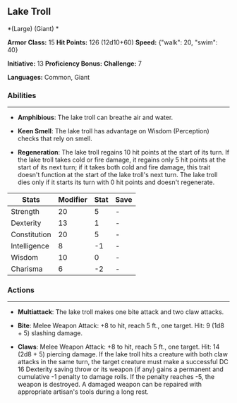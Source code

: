 ## Lake Troll
*(Large) (Giant) *

**Armor Class:** 15
**Hit Points:** 126 (12d10+60)
**Speed:** {"walk": 20, "swim": 40}

**Initiative:** 13
**Proficiency Bonus:**
**Challenge:** 7

**Languages:** Common, Giant

### Abilities
 --- 
- **Amphibious**: The lake troll can breathe air and water.

- **Keen Smell**: The lake troll has advantage on Wisdom (Perception) checks that rely on smell.

- **Regeneration**: The lake troll regains 10 hit points at the start of its turn. If the lake troll takes cold or fire damage, it regains only 5 hit points at the start of its next turn; if it takes both cold and fire damage, this trait doesn't function at the start of the lake troll's next turn. The lake troll dies only if it starts its turn with 0 hit points and doesn't regenerate.



| Stats | Modifier | Stat | Save
| ---- | ---- | ---- | ---- |
| Strength | 20 | 5 | - |
| Dexterity | 13 | 1 | - |
| Constitution | 20 | 5 | - |
| Intelligence | 8 | -1 | - |
| Wisdom | 10 | 0 | - |
| Charisma | 6 | -2 | - |

### Actions
 --- 
- **Multiattack**: The lake troll makes one bite attack and two claw attacks.

- **Bite**: Melee Weapon Attack: +8 to hit, reach 5 ft., one target. Hit: 9 (1d8 + 5) slashing damage.

- **Claws**: Melee Weapon Attack: +8 to hit, reach 5 ft., one target. Hit: 14 (2d8 + 5) piercing damage. If the lake troll hits a creature with both claw attacks in the same turn, the target creature must make a successful DC 16 Dexterity saving throw or its weapon (if any) gains a permanent and cumulative -1 penalty to damage rolls. If the penalty reaches -5, the weapon is destroyed. A damaged weapon can be repaired with appropriate artisan's tools during a long rest.

